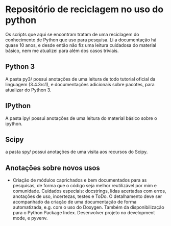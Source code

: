 # Repositório de reciclagem no uso do python

Os scripts que aqui se encontram tratam de uma reciclagem
do conhecimento de Python que uso para pesquisa. Li a documentação
há quase 10 anos, e desde então não fiz uma leitura cuidadosa do material
básico, nem me atualizei para além dos casos triviais.

## Python 3
A pasta py3/ possui anotações de uma leitura de todo tutorial oficial da linguagem (3.4.3rc1), e documentações adicionais sobre pacotes, para atualizar do Python 3.

## IPython
A pasta ipy/ possui anotações de uma leitura do material básico sobre o ipython.

## Scipy
a pasta spy/ possui anotações de uma visita aos recursos do Scipy.

## Anotações sobre novos usos

- Criação de módulos caprichados e bem documentados para as pesquisas, de forma que o código seja melhor reutilizável por mim e comunidade. Cuidados especiais: docstrings, lidas acertadas com erros, anotações de uso, incertezas, testes e ToDo. O detalhamento deve ser acompanhado da criação de uma documentação de forma automatizada, e.g. com o uso do Doxygen. Também da disponibilização para o Python Package Index. Desenvolver projeto no development mode, e pyvenv.
